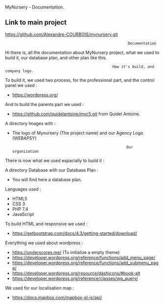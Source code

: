 MyNursery - Documentation.

## Link to main project
https://github.com/Alexandre-COURBOIS/mynursery.git
                                                              
                                                            Documentation
                                                            
Hi there is, all the documentation about MyNursery project, what we used to build it, our database plan, and other plan like this.

                                                     How it's build, and company logo.

To build it, we used two process, for the professional part, and the control panel we used : 
- https://wordpress.org/

And to build the parents part we used : 
- https://github.com/quidelantoine/mvc5.git from Quidel Antoine.

A directory Images with : 
- The logo of Mynursery (The project name) and our Agency Logo (WEBAPSY)


                                                          Our organization
                                                          
There is now what we used espacially to build it : 

A directory Database with our Database Plan :
- You will find here a database plan. 


Languages used : 
- HTML5
- CSS 3 
- PHP 7.4
- JavaScript


To build HTML and responsive we used : 
- https://getbootstrap.com/docs/4.3/getting-started/download/


Everything we used about wordpress : 
- https://underscores.me/ (To initialize a empty theme)
- https://developer.wordpress.org/reference/functions/add_menu_page/
- https://developer.wordpress.org/reference/functions/add_submenu_page/
- https://developer.wordpress.org/resource/dashicons/#book-alt
- https://developer.wordpress.org/reference/classes/wp_query/


We used for our localisation map : 
- https://docs.mapbox.com/mapbox-gl-js/api/

